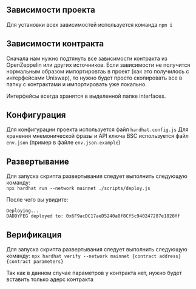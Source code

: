 ## Зависимости проекта
Для установки всех зависимостей используется команда `npm i`

## Зависимости контракта
Сначала нам нужно подтянуть все зависимости контракта из OpenZeppelin или других источников.
Если зависимости не получится нормальным образом импортировтаь в проект (как это получилось с интерфейсами Uniswap), то нужно будет просто скопировать все в папку с контрактами и импортировать уже локально.

Интерфейсы всегда хранятся в выделенной папке interfaces.

## Конфигурация
Для конфигурации проекта используется файл `hardhat.config.js`
Для хранения мнемонической фразы и API ключа BSC используется файл `env.json` (пример в файле `env.json.example`)

## Развертывание
Для запуска скрипта развертывания следует выполнить следующую команду:  
`npx hardhat run --network mainnet ./scripts/deploy.js`

После чего вы увидите:
```
Deploying...
DADDYFEG deployed to: 0x6F9acDC17aeD5240a8f8Cf5c940247287e1828ff
```

## Верификация
Для запуска скрипта развертывания следует выполнить следующую команду:
`npx hardhat verify --network mainnet {contract address} {contract parameters}`  

Так как в данном случае параметров у контракта нет, нужно будет вставить только адерс контракта